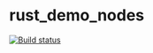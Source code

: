 # rust_demo_nodes

[![Build status](https://travis-ci.com/llllIIIIllll/rust_demo_nodes.svg?branch=master)](https://travis-ci.com/llllIIIIllll/rust_demo_nodes.svg?branch=master)
